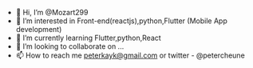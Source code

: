 - 👋 Hi, I’m @Mozart299
- 👀 I’m interested in Front-end(reactjs),python,Flutter (Mobile App development)
- 🌱 I’m currently learning Flutter,python,React
- 💞️ I’m looking to collaborate on ...
- 📫 How to reach me peterkayk@gmail.com or twitter - @petercheune

<!---
Mozart299/Mozart299 is a ✨ special ✨ repository because its `README.md` (this file) appears on your GitHub profile.
You can click the Preview link to take a look at your changes.
--->
